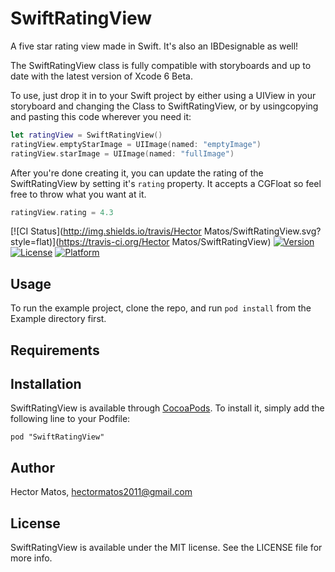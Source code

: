 SwiftRatingView
===============

A five star rating view made in Swift. It's also an IBDesignable as well!

The SwiftRatingView class is fully compatible with storyboards and up to date with the latest version of Xcode 6 Beta.

To use, just drop it in to your Swift project by either using a UIView in your storyboard and changing the Class to SwiftRatingView, or by usingcopying and pasting this code wherever you need it:

```swift
let ratingView = SwiftRatingView()
ratingView.emptyStarImage = UIImage(named: "emptyImage")
ratingView.starImage = UIImage(named: "fullImage")
```

After you're done creating it, you can update the rating of the SwiftRatingView by setting it's ```rating``` property. It accepts a CGFloat so feel free to throw what you want at it. 

```swift
ratingView.rating = 4.3
```



[![CI Status](http://img.shields.io/travis/Hector Matos/SwiftRatingView.svg?style=flat)](https://travis-ci.org/Hector Matos/SwiftRatingView)
[![Version](https://img.shields.io/cocoapods/v/SwiftRatingView.svg?style=flat)](http://cocoadocs.org/docsets/SwiftRatingView)
[![License](https://img.shields.io/cocoapods/l/SwiftRatingView.svg?style=flat)](http://cocoadocs.org/docsets/SwiftRatingView)
[![Platform](https://img.shields.io/cocoapods/p/SwiftRatingView.svg?style=flat)](http://cocoadocs.org/docsets/SwiftRatingView)

## Usage

To run the example project, clone the repo, and run `pod install` from the Example directory first.

## Requirements

## Installation

SwiftRatingView is available through [CocoaPods](http://cocoapods.org). To install
it, simply add the following line to your Podfile:

    pod "SwiftRatingView"

## Author

Hector Matos, hectormatos2011@gmail.com

## License

SwiftRatingView is available under the MIT license. See the LICENSE file for more info.


